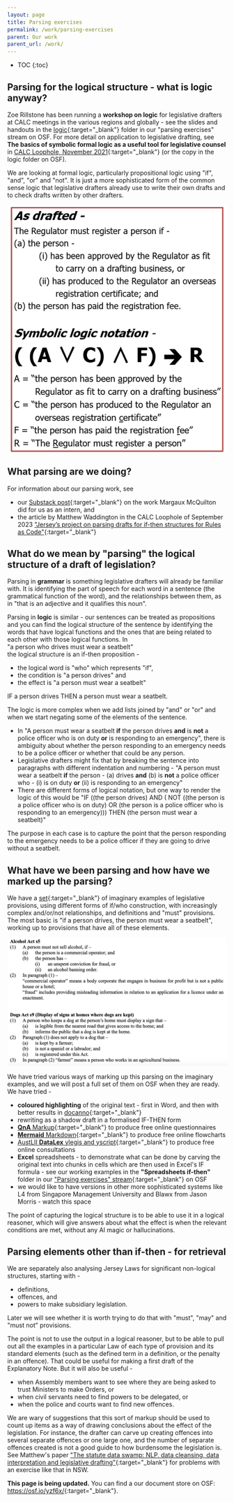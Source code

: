 ```yaml
---
layout: page
title: Parsing exercises
permalink: /work/parsing-exercises
parent: Our work
parent_url: /work/
---
```


* TOC 
{:toc}

## Parsing for the logical structure - what is logic anyway? 
Zoe Rillstone has been running a **workshop on logic** for legislative drafters at CALC meetings in the various regions and globally - see the slides and handouts in the [logic](https://osf.io/qg4pb/){:target="_blank"} folder in our "parsing exercises" stream on OSF. For more detail on application to legislative drafting, see **The basics of symbolic formal logic as a useful tool for legislative counsel** in [CALC Loophole, November 2021](https://www.calc.ngo/publications/loopholes){:target="_blank"} (or the copy in the logic folder on OSF).

We are looking at formal logic, particularly propositional logic using "if", "and", "or" and "not". It is just a more sophisticated form of the common sense logic that legislative drafters already use to write their own drafts and to check drafts written by other drafters.

![Example provision rendered in symbolic logic](/images/symboliclogic-regulator.png)

## What parsing are we doing?
For information about our parsing work, see 
* our [Substack post](https://digitallegislation.substack.com/p/news-from-the-computer-readable-legislation?utm_source=profile&utm_medium=reader2){:target="_blank"} on the work Margaux McQuilton did for us as an intern, and
* the article by Matthew Waddington in the CALC Loophole of September 2023 ["Jersey’s project on parsing drafts for if-then structures for Rules as Code"](https://www.calc.ngo/sites/default/files/loophole/Loophole%20-%202023-02%20%282023-09-06%29.pdf){:target="_blank"}

## What do we mean by "parsing" the logical structure of a draft of legislation?
Parsing in **grammar** is something legislative drafters will already be familiar with. It is identifying the part of speech for each word in a sentence \(the grammatical function of the word\), and the relationships between them, as in "that is an adjective and it qualifies this noun". 

Parsing in **logic** is similar - our sentences can be treated as propositions and you can find the logical structure of the sentence by identifying the words that have logical functions and the ones that are being related to each other with those logical functions. In  
"a person who drives must wear a seatbelt"  
the logical structure is an if-then proposition - 
* the logical word is "who" which represents "if",
* the condition is "a person drives" and
* the effect is "a person must wear a seatbelt"

IF a person drives THEN a person must wear a seatbelt. 

The logic is more complex when we add lists joined by "and" or "or" and when we start negating some of the elements of the sentence. 
* In "A person must wear a seatbelt **if** the person drives **and** is **not** a police officer who is on duty **or** is responding to an emergency", there is ambiguity about whether the person responding to an emergency needs to be a police officer or whether that could be any person.
* Legislative drafters might fix that by breaking the sentence into paragraphs with different indentation and numbering - "A person must wear a seatbelt **if** the person - \(a\) drives **and** \(b\) is **not** a police officer who - \(i\) is on duty **or** \(ii\) is responding to an emergency"
* There are different forms of logical notation, but one way to render the logic of this would be "IF ((the person drives) AND ( NOT ((the person is a police officer who is on duty) OR (the person is a police officer who is responding to an emergency))) THEN (the person must wear a seatbelt)"

The purpose in each case is to capture the point that the person responding to the emergency needs to be a police officer if they are going to drive without a seatbelt.

## What have we been parsing and how have we marked up the parsing?
We have a [set](https://osf.io/rjduz){:target="_blank"} of imaginary examples of legislative provisions, using different forms of if/who construction, with increasingly complex and/or/not relationships, and definitions and "must" provisions. The most basic is "if a person drives, the person must wear a seatbelt", working up to provisions that have all of these elements.

![Example imaginary provisions with if-and-or-not, definitions, must and offences](/images/AlcoholDogExamples.png)

We have tried various ways of marking up this parsing on the imaginary examples, and we will post a full set of them on OSF when they are ready. We have tried -
* **coloured highlighting** of the original text - first in Word, and then with better results in [docanno](https://doccano.github.io/doccano/){:target="_blank"}
* rewriting as a shadow draft in a formalised IF-THEN form
* [**QnA** Markup](https://www.qnamarkup.org){:target="_blank"} to produce free online questionnaires
* [**Mermaid** Markdown](https://mermaid.js.org){:target="_blank"} to produce free online flowcharts
* [AustLII **DataLex** ylegis and yscript](https://datalex.org){:target="_blank"} to produce free online consultations
* **Excel** spreadsheets - to demonstrate what can be done by carving the original text into chunks in cells which are then used in Excel's IF formula - see our working examples in the **"Spreadsheets if-then"** folder in our ["Parsing exercises" stream](https://osf.io/qg4pb/){:target="_blank"} on OSF
* we would like to have versions in other more sophisticated systems like L4 from Singapore Management University and Blawx from Jason Morris - watch this space

The point of capturing the logical structure is to be able to use it in a logical reasoner, which will give answers about what the effect is when the relevant conditions are met, without any AI magic or hallucinations.

## Parsing elements other than if-then - for retrieval
We are separately also analysing Jersey Laws for significant non-logical structures, starting with -
* definitions,
* offences, and
* powers to make subsidiary legislation. 

Later we will see whether it is worth trying to do that with "must", "may" and "must not" provisions. 

The point is not to use the output in a logical reasoner, but to be able to pull out all the examples in a particular Law of each type of provision and its standard elements (such as the defined term in a definition, or the penalty in an offence). That could be useful for making a first draft of the Explanatory Note. But it will also be useful -
* when Assembly members want to see where they are being asked to trust Ministers to make Orders, or
* when civil servants need to find powers to be delegated, or
* when the police and courts want to find new offences.

We are wary of suggestions that this sort of markup should be used to count up items as a way of drawing conclusions about the effect of the legislation. For instance, the drafter can carve up creating offences into several separate offences or one large one, and the number of separate offences created is not a good guide to how burdensome the legislation is. See Matthew's paper ["The statute data swamp: NLP, data cleansing, data interpretation and legislative drafting"](https://osf.io/preprints/socarxiv/vymhu){:target="_blank"} for problems with an exercise like that in NSW.

**This page is being updated.** You can find a our document store on OSF: <https://osf.io/yzf6x/>{:target="_blank"}.
